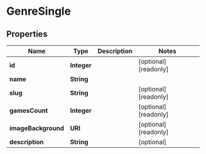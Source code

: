 

# GenreSingle


## Properties

| Name | Type | Description | Notes |
|------------ | ------------- | ------------- | -------------|
|**id** | **Integer** |  |  [optional] [readonly] |
|**name** | **String** |  |  |
|**slug** | **String** |  |  [optional] [readonly] |
|**gamesCount** | **Integer** |  |  [optional] [readonly] |
|**imageBackground** | **URI** |  |  [optional] [readonly] |
|**description** | **String** |  |  [optional] |



